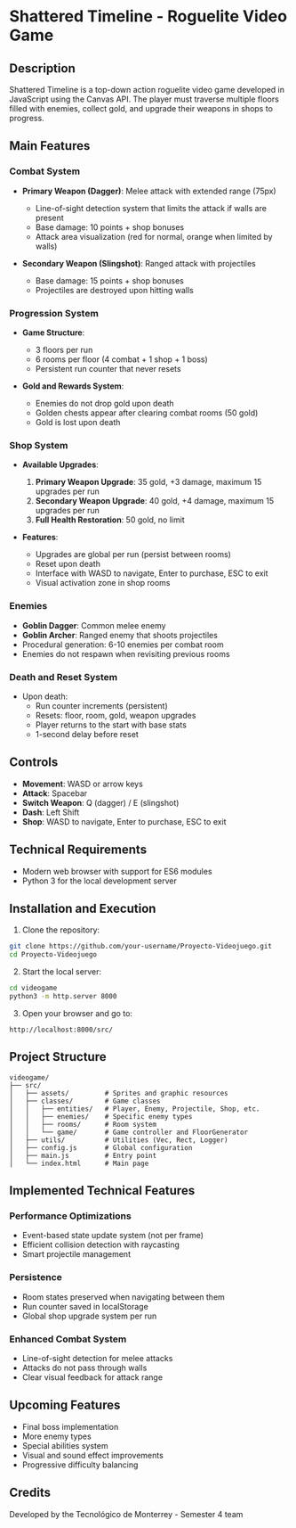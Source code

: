 # Shattered Timeline - Roguelite Video Game

## Description

Shattered Timeline is a top-down action roguelite video game developed in JavaScript using the Canvas API. The player must traverse multiple floors filled with enemies, collect gold, and upgrade their weapons in shops to progress.

## Main Features

### Combat System

- **Primary Weapon (Dagger)**: Melee attack with extended range (75px)

  - Line-of-sight detection system that limits the attack if walls are present
  - Base damage: 10 points + shop bonuses
  - Attack area visualization (red for normal, orange when limited by walls)

- **Secondary Weapon (Slingshot)**: Ranged attack with projectiles
  - Base damage: 15 points + shop bonuses
  - Projectiles are destroyed upon hitting walls

### Progression System

- **Game Structure**:

  - 3 floors per run
  - 6 rooms per floor (4 combat + 1 shop + 1 boss)
  - Persistent run counter that never resets

- **Gold and Rewards System**:
  - Enemies do not drop gold upon death
  - Golden chests appear after clearing combat rooms (50 gold)
  - Gold is lost upon death

### Shop System

- **Available Upgrades**:

  1. **Primary Weapon Upgrade**: 35 gold, +3 damage, maximum 15 upgrades per run
  2. **Secondary Weapon Upgrade**: 40 gold, +4 damage, maximum 15 upgrades per run
  3. **Full Health Restoration**: 50 gold, no limit

- **Features**:
  - Upgrades are global per run (persist between rooms)
  - Reset upon death
  - Interface with WASD to navigate, Enter to purchase, ESC to exit
  - Visual activation zone in shop rooms

### Enemies

- **Goblin Dagger**: Common melee enemy
- **Goblin Archer**: Ranged enemy that shoots projectiles
- Procedural generation: 6-10 enemies per combat room
- Enemies do not respawn when revisiting previous rooms

### Death and Reset System

- Upon death:
  - Run counter increments (persistent)
  - Resets: floor, room, gold, weapon upgrades
  - Player returns to the start with base stats
  - 1-second delay before reset

## Controls

- **Movement**: WASD or arrow keys
- **Attack**: Spacebar
- **Switch Weapon**: Q (dagger) / E (slingshot)
- **Dash**: Left Shift
- **Shop**: WASD to navigate, Enter to purchase, ESC to exit

## Technical Requirements

- Modern web browser with support for ES6 modules
- Python 3 for the local development server

## Installation and Execution

1. Clone the repository:

```bash
git clone https://github.com/your-username/Proyecto-Videojuego.git
cd Proyecto-Videojuego
```

2. Start the local server:

```bash
cd videogame
python3 -m http.server 8000
```

3. Open your browser and go to:

```
http://localhost:8000/src/
```

## Project Structure

```
videogame/
├── src/
│   ├── assets/         # Sprites and graphic resources
│   ├── classes/        # Game classes
│   │   ├── entities/   # Player, Enemy, Projectile, Shop, etc.
│   │   ├── enemies/    # Specific enemy types
│   │   ├── rooms/      # Room system
│   │   └── game/       # Game controller and FloorGenerator
│   ├── utils/          # Utilities (Vec, Rect, Logger)
│   ├── config.js       # Global configuration
│   ├── main.js         # Entry point
│   └── index.html      # Main page
```

## Implemented Technical Features

### Performance Optimizations

- Event-based state update system (not per frame)
- Efficient collision detection with raycasting
- Smart projectile management

### Persistence

- Room states preserved when navigating between them
- Run counter saved in localStorage
- Global shop upgrade system per run

### Enhanced Combat System

- Line-of-sight detection for melee attacks
- Attacks do not pass through walls
- Clear visual feedback for attack range

## Upcoming Features

- Final boss implementation
- More enemy types
- Special abilities system
- Visual and sound effect improvements
- Progressive difficulty balancing

## Credits

Developed by the Tecnológico de Monterrey - Semester 4 team
